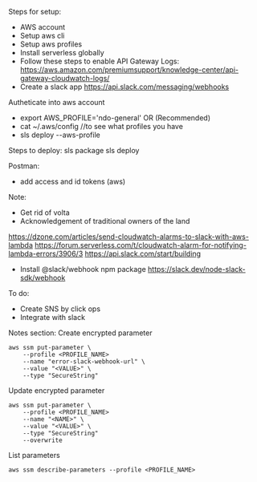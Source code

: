 Steps for setup: 
- AWS account
- Setup aws cli
- Setup aws profiles
- Install serverless globally 
- Follow these steps to enable API Gateway Logs: https://aws.amazon.com/premiumsupport/knowledge-center/api-gateway-cloudwatch-logs/
- Create a slack app https://api.slack.com/messaging/webhooks 

Autheticate into aws account
 - export AWS_PROFILE='ndo-general'
 OR (Recommended)
 - cat ~/.aws/config //to see what profiles you have
 - sls deploy --aws-profile <profile-name>

Steps to deploy: 
sls package
sls deploy

Postman: 
- add access and id tokens (aws)

Note: 
- Get rid of volta
- Acknowledgement of traditional owners of the land

https://dzone.com/articles/send-cloudwatch-alarms-to-slack-with-aws-lambda
https://forum.serverless.com/t/cloudwatch-alarm-for-notifying-lambda-errors/3906/3
https://api.slack.com/start/building
- Install @slack/webhook npm package https://slack.dev/node-slack-sdk/webhook


To do:
- Create SNS by click ops
- Integrate with slack

Notes section: 
Create encrypted parameter
```
aws ssm put-parameter \
    --profile <PROFILE_NAME>
    --name "error-slack-webhook-url" \
    --value "<VALUE>" \
    --type "SecureString"
```

Update encrypted parameter
```
aws ssm put-parameter \
    --profile <PROFILE_NAME>
    --name "<NAME>" \
    --value "<VALUE>" \
    --type "SecureString"
    --overwrite
```

List parameters 
```
aws ssm describe-parameters --profile <PROFILE_NAME>
```